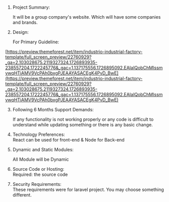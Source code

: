   
1. Project Summary:  
  
   It will be a group company's website. Which will have some companies and brands.  
  
  
2. Design:  
  
   For Primary Guideline:  
  
[https://preview.themeforest.net/item/industrio-industrial-factory-template/full_screen_preview/22760929?_ga=2.103028675.2119327324.1726893935-238557204.1722245776&_gac=1.137175556.1726895092.EAIaIQobChMIssmvwqHTiAMV9VcPAh0bxgPJEAAYASACEgK4PvD_BwE](https://preview.themeforest.net/item/industrio-industrial-factory-template/full_screen_preview/22760929?_ga=2.103028675.2119327324.1726893935-238557204.1722245776&_gac=1.137175556.1726895092.EAIaIQobChMIssmvwqHTiAMV9VcPAh0bxgPJEAAYASACEgK4PvD_BwE)  
  
  
3. Following 6 Months Support Demands:  
  
   If any functionality is not working properly or any code is difficult to understand while updating something or there is any basic change.  
  
  
4. Technology Preferences:  
   React can be used for front-end & Node for Back-end  
  
5. Dynamic and Static Modules:  
  
   All Module will be Dynamic  
  
6. Source Code or Hosting:  
   Required: the source code  
  
7. Security Requirements:  
   These requirements were for laravel project. You may choose something different.  
  
